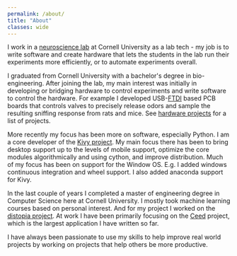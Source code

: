 ```yaml
---
permalink: /about/
title: "About"
classes: wide
---
```


I work in a [neuroscience lab](https://cplab.net/) at Cornell University as a lab tech - my job is to write software and create hardware that lets the students in the lab run their experiments more efficiently, or to automate experiments overall.

I graduated from Cornell University with a bachelor's degree in bio-engineering. After joining the lab, my main interest was initially in developing or bridging hardware to control experiments and write software to control the hardware. For example I developed USB-[FTDI](https://www.ftdichip.com/) based PCB boards that controls valves to precisely release odors and sample the resulting sniffing response from rats and mice. See [hardware projects](/hardware_projects/) for a list of projects.

More recently my focus has been more on software, especially Python. I am a core developer of the [Kivy project](/software_projects/kivy/). My main focus there has been to bring desktop support up to the levels of mobile support, optimize the core modules algorithmically and using cython, and improve distribution. Much of my focus has been on support for the Window OS. E.g. I added windows continuous integration and wheel support. I also added anaconda support for Kivy.

In the last couple of years I completed a master of engineering degree in Computer Science here at Cornell University. I mostly took machine learning courses based on personal interest. And for my project I worked on the [distopia project](/software_projects/distopia/). At work I have been primarily focusing on the [Ceed](/software_projects/ceed/) project, which is the largest application I have written so far.

I have always been passionate to use my skills to help improve real world projects by working on projects that help others be more productive. 
